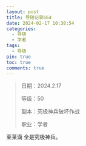 ```yaml
---
layout: post
title: 导随记录664
date: 2024-02-17 10:38:54
categories:
  - 导随
  - 学者
tags:
  - 导随
pin: true
toc: true
comments: true
---
```

> 日期：2024.2.17
>
> 等级：50
>
> 副本：究极神兵破坏作战
>
> 职业：学者

莱莱滴 全是究极神兵。